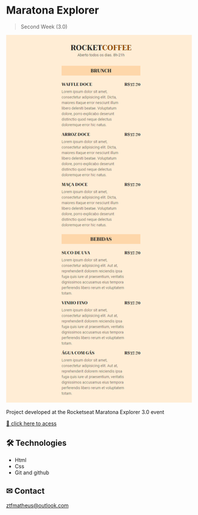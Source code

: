 # Maratona Explorer 

> Second Week (3.0)

![preview](./assets/preview.png)

Project developed at the Rocketseat Maratona Explorer 3.0 event

[ 🔗 click here to acess](https://agilitytzx.github.io/maratona-explorer-3.0/)


## 🛠 Technologies

- Html
- Css
- Git and github

## ✉ Contact

ztfmatheus@outlook.com